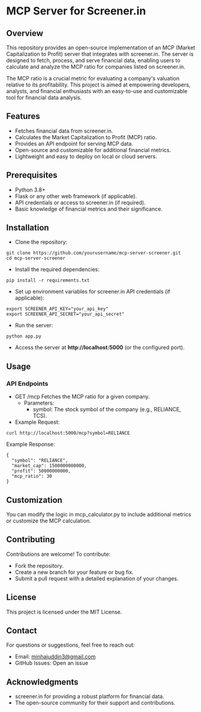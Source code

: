 # MCP Server for Screener.in
## Overview
This repository provides an open-source implementation of an MCP (Market Capitalization to Profit) server that integrates with screener.in. The server is designed to fetch, process, and serve financial data, enabling users to calculate and analyze the MCP ratio for companies listed on screener.in.

The MCP ratio is a crucial metric for evaluating a company's valuation relative to its profitability. This project is aimed at empowering developers, analysts, and financial enthusiasts with an easy-to-use and customizable tool for financial data analysis.

## Features
- Fetches financial data from screener.in.
- Calculates the Market Capitalization to Profit (MCP) ratio.
- Provides an API endpoint for serving MCP data.
- Open-source and customizable for additional financial metrics.
- Lightweight and easy to deploy on local or cloud servers.

## Prerequisites
- Python 3.8+
- Flask or any other web framework (if applicable).
- API credentials or access to screener.in (if required).
- Basic knowledge of financial metrics and their significance.

## Installation
- Clone the repository:
```
git clone https://github.com/yourusername/mcp-server-screener.git
cd mcp-server-screener
```
- Install the required dependencies:
```
pip install -r requirements.txt
```
- Set up environment variables for screener.in API credentials (if applicable):
```
export SCREENER_API_KEY="your_api_key"
export SCREENER_API_SECRET="your_api_secret"
```
- Run the server:
```
python app.py
```
- Access the server at **http://localhost:5000** (or the configured port).

## Usage
### API Endpoints
- GET /mcp
    Fetches the MCP ratio for a given company.
    - Parameters:
        - symbol: The stock symbol of the company (e.g., RELIANCE, TCS).
- Example Request:
```
curl http://localhost:5000/mcp?symbol=RELIANCE
```
Example Response:
```
{
  "symbol": "RELIANCE",
  "market_cap": 1500000000000,
  "profit": 50000000000,
  "mcp_ratio": 30
}
```

## Customization
You can modify the logic in mcp_calculator.py to include additional metrics or customize the MCP calculation.

## Contributing
Contributions are welcome! To contribute:
- Fork the repository.
- Create a new branch for your feature or bug fix.
- Submit a pull request with a detailed explanation of your changes.

## License
This project is licensed under the MIT License.

## Contact
For questions or suggestions, feel free to reach out:
- Email: minhajuddin3@gmail.com
- GitHub Issues: Open an issue

## Acknowledgments
- screener.in for providing a robust platform for financial data.
- The open-source community for their support and contributions.
